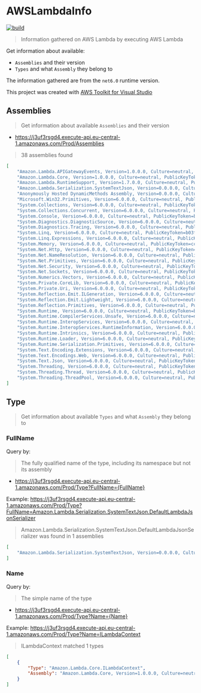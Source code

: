# AWSLambdaInfo

[![build](https://github.com/hlaueriksson/AWSLambdaInfo/actions/workflows/build.yml/badge.svg)](https://github.com/hlaueriksson/AWSLambdaInfo/actions/workflows/build.yml)

> Information gathered on AWS Lambda by executing AWS Lambda

Get information about available:

* `Assemblies` and their version
* `Types` and what `Assembly` they belong to

The information gathered are from the `net6.0` runtime version.

This project was created with [AWS Toolkit for Visual Studio](https://aws.amazon.com/visualstudio/)

## Assemblies

> Get information about available `Assemblies` and their version

* https://j3uf3rsgd4.execute-api.eu-central-1.amazonaws.com/Prod/Assemblies

> 38 assemblies found

```json
[
    "Amazon.Lambda.APIGatewayEvents, Version=1.0.0.0, Culture=neutral, PublicKeyToken=885c28607f98e604",
    "Amazon.Lambda.Core, Version=1.0.0.0, Culture=neutral, PublicKeyToken=885c28607f98e604",
    "Amazon.Lambda.RuntimeSupport, Version=1.7.0.0, Culture=neutral, PublicKeyToken=null",
    "Amazon.Lambda.Serialization.SystemTextJson, Version=0.0.0.0, Culture=neutral, PublicKeyToken=885c28607f98e604",
    "Anonymously Hosted DynamicMethods Assembly, Version=0.0.0.0, Culture=neutral, PublicKeyToken=null",
    "Microsoft.Win32.Primitives, Version=6.0.0.0, Culture=neutral, PublicKeyToken=b03f5f7f11d50a3a",
    "System.Collections, Version=6.0.0.0, Culture=neutral, PublicKeyToken=b03f5f7f11d50a3a",
    "System.Collections.Concurrent, Version=6.0.0.0, Culture=neutral, PublicKeyToken=b03f5f7f11d50a3a",
    "System.Console, Version=6.0.0.0, Culture=neutral, PublicKeyToken=b03f5f7f11d50a3a",
    "System.Diagnostics.DiagnosticSource, Version=6.0.0.0, Culture=neutral, PublicKeyToken=cc7b13ffcd2ddd51",
    "System.Diagnostics.Tracing, Version=6.0.0.0, Culture=neutral, PublicKeyToken=b03f5f7f11d50a3a",
    "System.Linq, Version=6.0.0.0, Culture=neutral, PublicKeyToken=b03f5f7f11d50a3a",
    "System.Linq.Expressions, Version=6.0.0.0, Culture=neutral, PublicKeyToken=b03f5f7f11d50a3a",
    "System.Memory, Version=6.0.0.0, Culture=neutral, PublicKeyToken=cc7b13ffcd2ddd51",
    "System.Net.Http, Version=6.0.0.0, Culture=neutral, PublicKeyToken=b03f5f7f11d50a3a",
    "System.Net.NameResolution, Version=6.0.0.0, Culture=neutral, PublicKeyToken=b03f5f7f11d50a3a",
    "System.Net.Primitives, Version=6.0.0.0, Culture=neutral, PublicKeyToken=b03f5f7f11d50a3a",
    "System.Net.Security, Version=6.0.0.0, Culture=neutral, PublicKeyToken=b03f5f7f11d50a3a",
    "System.Net.Sockets, Version=6.0.0.0, Culture=neutral, PublicKeyToken=b03f5f7f11d50a3a",
    "System.Numerics.Vectors, Version=6.0.0.0, Culture=neutral, PublicKeyToken=b03f5f7f11d50a3a",
    "System.Private.CoreLib, Version=6.0.0.0, Culture=neutral, PublicKeyToken=7cec85d7bea7798e",
    "System.Private.Uri, Version=6.0.0.0, Culture=neutral, PublicKeyToken=b03f5f7f11d50a3a",
    "System.Reflection.Emit.ILGeneration, Version=6.0.0.0, Culture=neutral, PublicKeyToken=b03f5f7f11d50a3a",
    "System.Reflection.Emit.Lightweight, Version=6.0.0.0, Culture=neutral, PublicKeyToken=b03f5f7f11d50a3a",
    "System.Reflection.Primitives, Version=6.0.0.0, Culture=neutral, PublicKeyToken=b03f5f7f11d50a3a",
    "System.Runtime, Version=6.0.0.0, Culture=neutral, PublicKeyToken=b03f5f7f11d50a3a",
    "System.Runtime.CompilerServices.Unsafe, Version=6.0.0.0, Culture=neutral, PublicKeyToken=b03f5f7f11d50a3a",
    "System.Runtime.InteropServices, Version=6.0.0.0, Culture=neutral, PublicKeyToken=b03f5f7f11d50a3a",
    "System.Runtime.InteropServices.RuntimeInformation, Version=6.0.0.0, Culture=neutral, PublicKeyToken=b03f5f7f11d50a3a",
    "System.Runtime.Intrinsics, Version=6.0.0.0, Culture=neutral, PublicKeyToken=cc7b13ffcd2ddd51",
    "System.Runtime.Loader, Version=6.0.0.0, Culture=neutral, PublicKeyToken=b03f5f7f11d50a3a",
    "System.Runtime.Serialization.Primitives, Version=6.0.0.0, Culture=neutral, PublicKeyToken=b03f5f7f11d50a3a",
    "System.Text.Encoding.Extensions, Version=6.0.0.0, Culture=neutral, PublicKeyToken=b03f5f7f11d50a3a",
    "System.Text.Encodings.Web, Version=6.0.0.0, Culture=neutral, PublicKeyToken=cc7b13ffcd2ddd51",
    "System.Text.Json, Version=6.0.0.0, Culture=neutral, PublicKeyToken=cc7b13ffcd2ddd51",
    "System.Threading, Version=6.0.0.0, Culture=neutral, PublicKeyToken=b03f5f7f11d50a3a",
    "System.Threading.Thread, Version=6.0.0.0, Culture=neutral, PublicKeyToken=b03f5f7f11d50a3a",
    "System.Threading.ThreadPool, Version=6.0.0.0, Culture=neutral, PublicKeyToken=b03f5f7f11d50a3a"
]
```

## Type

> Get information about available `Types` and what `Assembly` they belong to

### FullName

Query by:

> The fully qualified name of the type, including its namespace but not its assembly

* https://j3uf3rsgd4.execute-api.eu-central-1.amazonaws.com/Prod/Type?FullName={FullName}

Example: https://j3uf3rsgd4.execute-api.eu-central-1.amazonaws.com/Prod/Type?FullName=Amazon.Lambda.Serialization.SystemTextJson.DefaultLambdaJsonSerializer

> Amazon.Lambda.Serialization.SystemTextJson.DefaultLambdaJsonSerializer was found in 1 assemblies

```json
[
    "Amazon.Lambda.Serialization.SystemTextJson, Version=0.0.0.0, Culture=neutral, PublicKeyToken=885c28607f98e604"
]
```

### Name

Query by:

> The simple name of the type

* https://j3uf3rsgd4.execute-api.eu-central-1.amazonaws.com/Prod/Type?Name={Name}

Example: https://j3uf3rsgd4.execute-api.eu-central-1.amazonaws.com/Prod/Type?Name=ILambdaContext

> ILambdaContext matched 1 types

```json
[
    {
        "Type": "Amazon.Lambda.Core.ILambdaContext",
        "Assembly": "Amazon.Lambda.Core, Version=1.0.0.0, Culture=neutral, PublicKeyToken=885c28607f98e604"
    }
]
```
